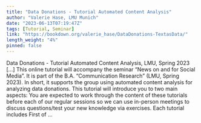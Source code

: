 ```yaml
---
title: "Data Donations - Tutorial Automated Content Analysis"
author: "Valerie Hase, LMU Munich"
date: "2023-06-13T07:19:47Z"
tags: [Tutorial, Seminar]
link: "https://bookdown.org/valerie_hase/DataDonations-TextasData/"
length_weight: "4%"
pinned: false
---
```


Data Donations - Tutorial Automated Content Analysis, LMU, Spring 2023 [...] This online tutorial will accompany the seminar “News on and for Social Media”. It is part of the B.A. “Communication Research” (LMU, Spring 2023). In short, it supports the group using automated content analysis for analyzing data donations. This tutorial will introduce you to two main aspects: You are expected to work through the content of these tutorials before each of our regular sessions so we can use in-person meetings to discuss questions/test your new knowledge via exercises. Each tutorial includes First of ...
